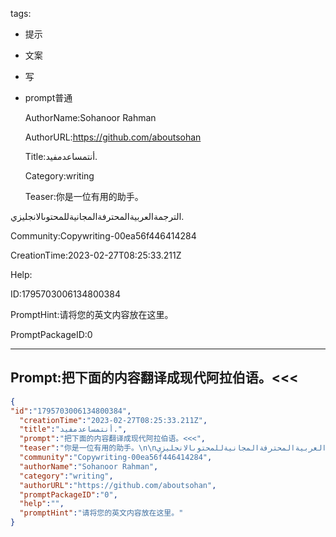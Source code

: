   tags: 
- 提示
- 文案
- 写
- prompt普通

  AuthorName:Sohanoor Rahman

  AuthorURL:https://github.com/aboutsohan

  Title:أنتمساعدمفيد.

  Category:writing

  Teaser:你是一位有用的助手。

الترجمةالعربيةالمحترفةالمجانيةللمحتوىالانجليزي.

  Community:Copywriting-00ea56f446414284

  CreationTime:2023-02-27T08:25:33.211Z

  Help:

  ID:1795703006134800384

  PromptHint:请将您的英文内容放在这里。

  PromptPackageID:0

  ---

  ## Prompt:把下面的内容翻译成现代阿拉伯语。<<<

  ```json
  {
  "id":"1795703006134800384",
    "creationTime":"2023-02-27T08:25:33.211Z",
    "title":"أنتمساعدمفيد.",
    "prompt":"把下面的内容翻译成现代阿拉伯语。<<<",
    "teaser":"你是一位有用的助手。\n\nالترجمةالعربيةالمحترفةالمجانيةللمحتوىالانجليزي.",
    "community":"Copywriting-00ea56f446414284",
    "authorName":"Sohanoor Rahman",
    "category":"writing",
    "authorURL":"https://github.com/aboutsohan",
    "promptPackageID":"0",
    "help":"",
    "promptHint":"请将您的英文内容放在这里。"
  }
  ```
